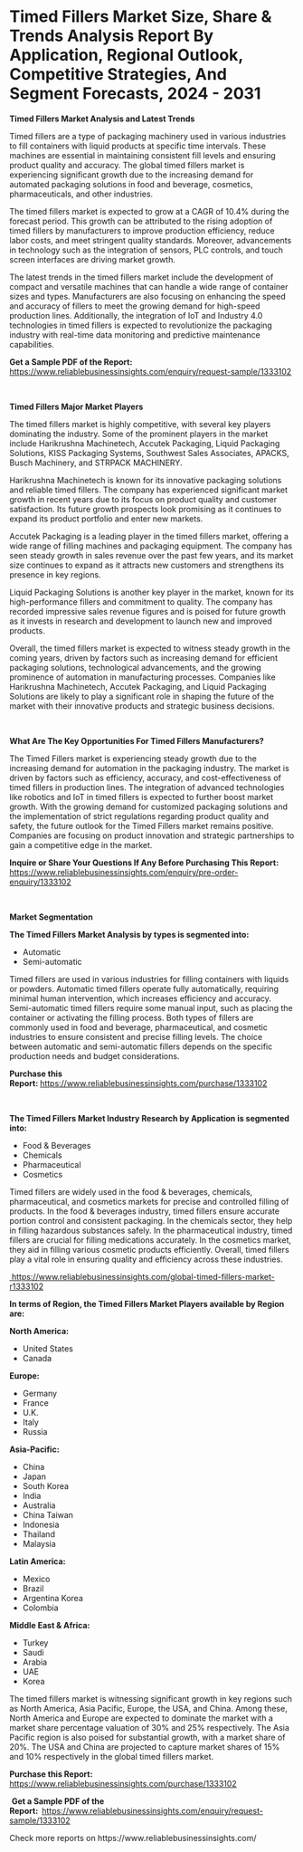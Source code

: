 <p><h1>Timed Fillers Market Size, Share & Trends Analysis Report By Application, Regional Outlook, Competitive Strategies, And Segment Forecasts, 2024 - 2031</h1></p><p><strong>Timed Fillers Market Analysis and Latest Trends</strong></p>
<p><p>Timed fillers are a type of packaging machinery used in various industries to fill containers with liquid products at specific time intervals. These machines are essential in maintaining consistent fill levels and ensuring product quality and accuracy. The global timed fillers market is experiencing significant growth due to the increasing demand for automated packaging solutions in food and beverage, cosmetics, pharmaceuticals, and other industries. </p><p>The timed fillers market is expected to grow at a CAGR of 10.4% during the forecast period. This growth can be attributed to the rising adoption of timed fillers by manufacturers to improve production efficiency, reduce labor costs, and meet stringent quality standards. Moreover, advancements in technology such as the integration of sensors, PLC controls, and touch screen interfaces are driving market growth.</p><p>The latest trends in the timed fillers market include the development of compact and versatile machines that can handle a wide range of container sizes and types. Manufacturers are also focusing on enhancing the speed and accuracy of fillers to meet the growing demand for high-speed production lines. Additionally, the integration of IoT and Industry 4.0 technologies in timed fillers is expected to revolutionize the packaging industry with real-time data monitoring and predictive maintenance capabilities.</p></p>
<p><strong>Get a Sample PDF of the Report:&nbsp;</strong> <a href="https://www.reliablebusinessinsights.com/enquiry/request-sample/1333102">https://www.reliablebusinessinsights.com/enquiry/request-sample/1333102</a></p>
<p>&nbsp;</p>
<p><strong>Timed Fillers Major Market Players</strong></p>
<p><p>The timed fillers market is highly competitive, with several key players dominating the industry. Some of the prominent players in the market include Harikrushna Machinetech, Accutek Packaging, Liquid Packaging Solutions, KISS Packaging Systems, Southwest Sales Associates, APACKS, Busch Machinery, and STRPACK MACHINERY.</p><p>Harikrushna Machinetech is known for its innovative packaging solutions and reliable timed fillers. The company has experienced significant market growth in recent years due to its focus on product quality and customer satisfaction. Its future growth prospects look promising as it continues to expand its product portfolio and enter new markets.</p><p>Accutek Packaging is a leading player in the timed fillers market, offering a wide range of filling machines and packaging equipment. The company has seen steady growth in sales revenue over the past few years, and its market size continues to expand as it attracts new customers and strengthens its presence in key regions.</p><p>Liquid Packaging Solutions is another key player in the market, known for its high-performance fillers and commitment to quality. The company has recorded impressive sales revenue figures and is poised for future growth as it invests in research and development to launch new and improved products.</p><p>Overall, the timed fillers market is expected to witness steady growth in the coming years, driven by factors such as increasing demand for efficient packaging solutions, technological advancements, and the growing prominence of automation in manufacturing processes. Companies like Harikrushna Machinetech, Accutek Packaging, and Liquid Packaging Solutions are likely to play a significant role in shaping the future of the market with their innovative products and strategic business decisions.</p></p>
<p>&nbsp;</p>
<p><strong>What Are The Key Opportunities For Timed Fillers Manufacturers?</strong></p>
<p><p>The Timed Fillers market is experiencing steady growth due to the increasing demand for automation in the packaging industry. The market is driven by factors such as efficiency, accuracy, and cost-effectiveness of timed fillers in production lines. The integration of advanced technologies like robotics and IoT in timed fillers is expected to further boost market growth. With the growing demand for customized packaging solutions and the implementation of strict regulations regarding product quality and safety, the future outlook for the Timed Fillers market remains positive. Companies are focusing on product innovation and strategic partnerships to gain a competitive edge in the market.</p></p>
<p><strong>Inquire or Share Your Questions If Any Before Purchasing This Report:</strong> <a href="https://www.reliablebusinessinsights.com/enquiry/pre-order-enquiry/1333102">https://www.reliablebusinessinsights.com/enquiry/pre-order-enquiry/1333102</a></p>
<p>&nbsp;</p>
<p><strong>Market Segmentation</strong></p>
<p><strong>The Timed Fillers Market Analysis by types is segmented into:</strong></p>
<p><ul><li>Automatic</li><li>Semi-automatic</li></ul></p>
<p><p>Timed fillers are used in various industries for filling containers with liquids or powders. Automatic timed fillers operate fully automatically, requiring minimal human intervention, which increases efficiency and accuracy. Semi-automatic timed fillers require some manual input, such as placing the container or activating the filling process. Both types of fillers are commonly used in food and beverage, pharmaceutical, and cosmetic industries to ensure consistent and precise filling levels. The choice between automatic and semi-automatic fillers depends on the specific production needs and budget considerations.</p></p>
<p><strong>Purchase this Report:&nbsp;</strong><a href="https://www.reliablebusinessinsights.com/purchase/1333102">https://www.reliablebusinessinsights.com/purchase/1333102</a></p>
<p>&nbsp;</p>
<p><strong>The Timed Fillers Market Industry Research by Application is segmented into:</strong></p>
<p><ul><li>Food & Beverages</li><li>Chemicals</li><li>Pharmaceutical</li><li>Cosmetics</li></ul></p>
<p><p>Timed fillers are widely used in the food & beverages, chemicals, pharmaceutical, and cosmetics markets for precise and controlled filling of products. In the food & beverages industry, timed fillers ensure accurate portion control and consistent packaging. In the chemicals sector, they help in filling hazardous substances safely. In the pharmaceutical industry, timed fillers are crucial for filling medications accurately. In the cosmetics market, they aid in filling various cosmetic products efficiently. Overall, timed fillers play a vital role in ensuring quality and efficiency across these industries.</p></p>
<p><a href="https://www.reliablebusinessinsights.com/global-timed-fillers-market-r1333102">&nbsp;https://www.reliablebusinessinsights.com/global-timed-fillers-market-r1333102</a></p>
<p><strong>In terms of Region, the Timed Fillers Market Players available by Region are:</strong></p>
<p>
    <p> <strong> North America: </strong>
        <ul>
            <li>United States</li>
            <li>Canada</li>
        </ul>
        </p> 
    <p> <strong> Europe: </strong>
        <ul>
            <li>Germany</li>
            <li>France</li>
            <li>U.K.</li>
            <li>Italy</li>
            <li>Russia</li>
        </ul>
        </p> 
    <p> <strong> Asia-Pacific: </strong>
        <ul>
            <li>China</li>
            <li>Japan</li>
            <li>South Korea</li>
            <li>India</li>
            <li>Australia</li>
            <li>China Taiwan</li>
            <li>Indonesia</li>
            <li>Thailand</li>
            <li>Malaysia</li>
        </ul>
        </p> 
    <p> <strong> Latin America: </strong>
        <ul>
            <li>Mexico</li>
            <li>Brazil</li>
            <li>Argentina Korea</li>
            <li>Colombia</li>
        </ul>
        </p> 
    <p> <strong> Middle East & Africa: </strong>
        <ul>
            <li>Turkey</li>
            <li>Saudi</li>
            <li>Arabia</li>
            <li>UAE</li>
            <li>Korea</li>
        </ul>
    </p>
    </p>
<p><p>The timed fillers market is witnessing significant growth in key regions such as North America, Asia Pacific, Europe, the USA, and China. Among these, North America and Europe are expected to dominate the market with a market share percentage valuation of 30% and 25% respectively. The Asia Pacific region is also poised for substantial growth, with a market share of 20%. The USA and China are projected to capture market shares of 15% and 10% respectively in the global timed fillers market.</p></p>
<p><strong>Purchase this Report: </strong><a href="https://www.reliablebusinessinsights.com/purchase/1333102">https://www.reliablebusinessinsights.com/purchase/1333102</a></p>
<p>&nbsp;<strong>Get a Sample PDF of the Report:&nbsp;&nbsp;</strong><a href="https://www.reliablebusinessinsights.com/enquiry/request-sample/1333102">https://www.reliablebusinessinsights.com/enquiry/request-sample/1333102</a></p>
<p><strong></strong></p>
<p>Check more reports on https://www.reliablebusinessinsights.com/</p>